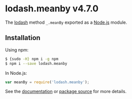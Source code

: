 # lodash.meanby v4.7.0

The [lodash](https://lodash.com/) method `_.meanBy` exported as a [Node.js](https://nodejs.org/) module.

## Installation

Using npm:
```bash
$ {sudo -H} npm i -g npm
$ npm i --save lodash.meanby
```

In Node.js:
```js
var meanBy = require('lodash.meanby');
```

See the [documentation](https://lodash.com/docs#meanBy) or [package source](https://github.com/lodash/lodash/blob/4.7.0-npm-packages/lodash.meanby) for more details.
